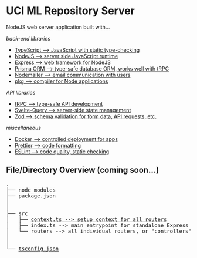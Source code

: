 # UCI ML Repository Server

NodeJS web server application built with...

_back-end libraries_

- [TypeScript --> JavaScript with static type-checking](https://www.typescriptlang.org/)
- [NodeJS --> server side JavaScript runtime](https://nodejs.org/en/about/)
- [Express --> web framework for NodeJS](https://expressjs.com/)
- [Prisma ORM --> type-safe database ORM, works well with tRPC ](https://www.prisma.io/)
- [Nodemailer --> email communication with users](https://nodemailer.com/about/)
- [pkg --> compiler for Node applications](https://github.com/vercel/pkg)

_API libraries_

- [tRPC --> type-safe API development](https://trpc.io/)
- [Svelte-Query --> server-side state management](https://sveltequery.vercel.app/)
- [Zod --> schema validation for form data, API requests, etc.](https://github.com/colinhacks/zod)

_miscellaneous_

- [Docker --> controlled deployment for apps](https://www.docker.com/)
- [Prettier --> code formatting](https://prettier.io/)
- [ESLint --> code quality, static checking](https://eslint.org/)

## File/Directory Overview (coming soon...)

<pre>
.
├── node_modules
├── package.json
│
│
├── src
│   ├── <a href="https://trpc.io/docs/v9/context">context.ts --> setup context for all routers</a>
│   ├── index.ts --> main entrypoint for standalone Express server
│   └── routers --> all individual routers, or "controllers" for requests
│
│
└── <a href="https://www.typescriptlang.org/docs/handbook/tsconfig-json.html">tsconfig.json</a>
</pre>
